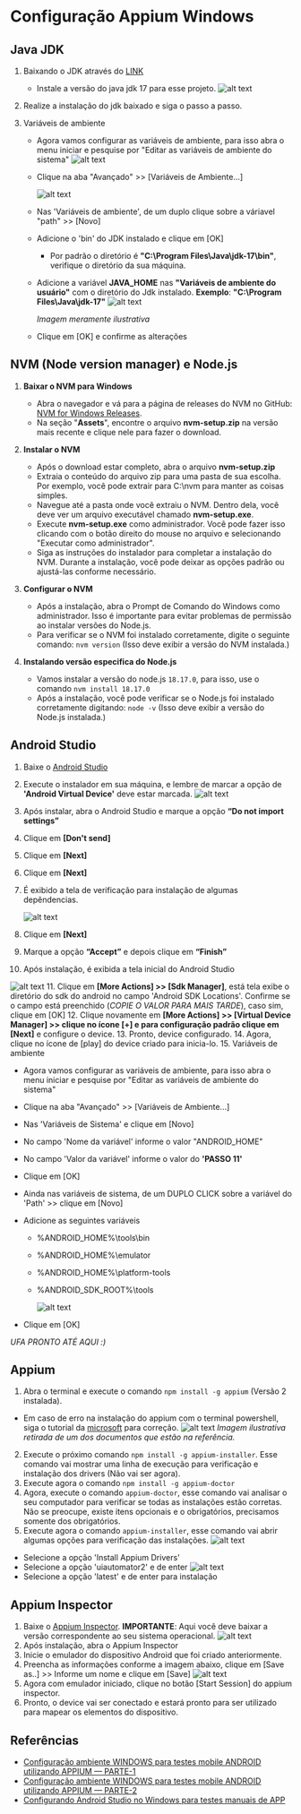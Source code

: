 # Configuração Appium Windows

## Java JDK

1. Baixando o JDK através do [LINK](https://www.oracle.com/br/java/technologies/downloads/#jdk17-windows)
   - Instale a versão do java jdk 17 para esse projeto.
   ![alt text](./img/jdk-windows.png)

2. Realize a instalação do jdk baixado e siga o passo a passo.
3. Variáveis de ambiente
   - Agora vamos configurar as variáveis de ambiente, para isso abra o menu iniciar e pesquise por "Editar as variáveis de ambiente do sistema"
      ![alt text](./img/variavel-ambiente-01.png)
   - Clique na aba "Avançado" >> [Variáveis de Ambiente...]
   
      ![alt text](./img/variavel-ambiente-02.png)
   - Nas 'Variáveis de ambiente', de um duplo clique sobre a váriavel "path" >> [Novo]
   - Adicione o 'bin' do JDK instalado e clique em [OK]
      - Por padrão o diretório é **"C:\Program Files\Java\jdk-17\bin"**, verifique o diretório da sua máquina.

   - Adicione a variável __JAVA_HOME__ nas __"Variáveis de ambiente do usuário"__ com o diretório do Jdk instalado. __Exemplo__: __"C:\Program Files\Java\jdk-17"__
      ![alt text](./img/variavel-ambiente-03.png)
      
      _Imagem meramente ilustrativa_
   - Clique em [OK] e confirme as alterações

## NVM (Node version manager) e Node.js

1. **Baixar o NVM para Windows**
   - Abra o navegador e vá para a página de releases do NVM no GitHub: [NVM for Windows Releases](https://github.com/coreybutler/nvm-windows/releases).
   - Na seção "**Assets**", encontre o arquivo **nvm-setup.zip** na versão mais recente e clique nele para fazer o download.

2. **Instalar o NVM**
   - Após o download estar completo, abra o arquivo **nvm-setup.zip**
   - Extraia o conteúdo do arquivo zip para uma pasta de sua escolha. Por exemplo, você pode extrair para C:\nvm para manter as coisas simples.
   - Navegue até a pasta onde você extraiu o NVM. Dentro dela, você deve ver um arquivo executável chamado **nvm-setup.exe**.
   - Execute **nvm-setup.exe** como administrador. Você pode fazer isso clicando com o botão direito do mouse no arquivo e selecionando "Executar como administrador".
   - Siga as instruções do instalador para completar a instalação do NVM. Durante a instalação, você pode deixar as opções padrão ou ajustá-las conforme necessário.

3. **Configurar o NVM**
   - Após a instalação, abra o Prompt de Comando do Windows como administrador. Isso é importante para evitar problemas de permissão ao instalar versões do Node.js.
   - Para verificar se o NVM foi instalado corretamente, digite o seguinte comando: `nvm version` (Isso deve exibir a versão do NVM instalada.)

4. **Instalando versão especifica do Node.js**
   - Vamos instalar a versão do node.js `18.17.0`, para isso, use o comando `nvm install 18.17.0`
   - Após a instalação, você pode verificar se o Node.js foi instalado corretamente digitando: `node -v` (Isso deve exibir a versão do Node.js instalada.)

## Android Studio

1. Baixe o [Android Studio](https://developer.android.com/studio?hl=pt-br)
2. Execute o instalador em sua máquina, e lembre de marcar a opção de **'Android Virtual Device'** deve estar marcada.
   ![alt text](./img/android-studio-01.png)
3. Após instalar, abra o Android Studio e marque a opção **“Do not import settings”**
4. Clique em **[Don't send]**
5. Clique em **[Next]**
6. Clique em **[Next]**
7. É exibido a tela de verificação para instalação de algumas depêndencias.

   ![alt text](./img/android-studio-02.png)
8. Clique em **[Next]**
9. Marque a opção **“Accept”** e depois clique em **“Finish”**
10. Após instalação, é exibida a tela inicial do Android Studio

   ![alt text](./img/android-studio-03.png)
11. Clique em **[More Actions] >> [Sdk Manager]**, está tela exibe o diretório do sdk do android no campo 'Android SDK Locations'. Confirme se o campo está preenchido (*COPIE O VALOR PARA MAIS TARDE*), caso sim, clique em [OK]
12. Clique novamente em **[More Actions] >> [Virtual Device Manager] >> clique no ícone [+] e para configuração padrão clique em [Next]** e configure o device.
13. Pronto, device configurado.
14. Agora, clique no ícone de [play] do device criado para inicia-lo.
15. Variáveis de ambiente

- Agora vamos configurar as variáveis de ambiente, para isso abra o menu iniciar e pesquise por "Editar as variáveis de ambiente do sistema"
- Clique na aba "Avançado" >> [Variáveis de Ambiente...]
- Nas 'Variáveis de Sistema' e clique em [Novo]
- No campo 'Nome da variável' informe o valor "ANDROID_HOME"
- No campo 'Valor da variável' informe o valor do **'PASSO 11'**
- Clique em [OK]
- Ainda nas variáveis de sistema, de um DUPLO CLICK sobre a variável do 'Path' >> clique em [Novo]
- Adicione as seguintes variáveis
   - %ANDROID_HOME%\tools\bin
   - %ANDROID_HOME%\emulator
   - %ANDROID_HOME%\platform-tools
   - %ANDROID_SDK_ROOT%\tools
   
      ![alt text](./img/android-studio-04.png)

- Clique em [OK]

*UFA PRONTO ATÉ AQUI :)*

## Appium

1. Abra o terminal e execute o comando `npm install -g appium` (Versão 2 instalada).

- Em caso de erro na instalação do appium com o terminal powershell, siga o tutorial da [microsoft](https://learn.microsoft.com/pt-br/powershell/module/microsoft.powershell.core/about/about_execution_policies?view=powershell-7.4) para correção.
   ![alt text](./img/appium-01.png)
   _Imagem ilustrativa retirada de um dos documentos que estão na referência._

2. Execute o próximo comando `npm install -g appium-installer`. Esse comando vai mostrar uma linha de execução para verificação e instalação dos drivers (Não vai ser agora).
3. Execute agora o comando `npm install -g appium-doctor`
4. Agora, execute o comando `appium-doctor`, esse comando vai analisar o seu computador para verificar se todas as instalações estão corretas. Não se preocupe, existe itens opcionais e o obrigatórios, precisamos somente dos obrigatórios.
5. Execute agora o comando `appium-installer`, esse comando vai abrir algumas opções para verificação das instalações.
   ![alt text](./img/appium-02.png)

- Selecione a opção 'Install Appium Drivers'
- Selecione a opção 'uiautomator2' e de enter
   ![alt text](./img/appium-03.png)
- Selecione a opção 'latest' e de enter para instalação

## Appium Inspector

1. Baixe o [Appium Inspector](https://github.com/appium/appium-inspector/releases). **IMPORTANTE**: Aqui você deve baixar a versão correspondente ao seu sistema operacional.
   ![alt text](./img/appium-inspector-01.png)
2. Após instalação, abra o Appium Inspector
3. Inicie o emulador do dispositivo Android que foi criado anteriormente.
4. Preencha as informações conforme a imagem abaixo, clique em [Save as..] >> Informe um nome e clique em [Save]
   ![alt text](./img/appium-inspector-02.png)
5. Agora com emulador iniciado, clique no botão [Start Session] do appium inspector.
6. Pronto, o device vai ser conectado e estará pronto para ser utilizado para mapear os elementos do dispositivo.

## Referências

- [Configuração ambiente WINDOWS para testes mobile ANDROID utilizando APPIUM — PARTE-1](https://medium.com/@adrianoaluizi/configura%C3%A7%C3%A3o-ambiente-windows-para-testes-mobile-android-utilizando-appium-parte-1-a126c409c6d0)
- [Configuração ambiente WINDOWS para testes mobile ANDROID utilizando APPIUM — PARTE-2](https://medium.com/@adrianoaluizi/configura%C3%A7%C3%A3o-ambiente-windows-para-testes-mobile-android-utilizando-appium-parte-2-3c966ec814b2)
- [Configurando Android Studio no Windows para testes manuais de APP](https://pt.linkedin.com/pulse/configurando-android-studio-windows-para-testes-de-martins-faria)